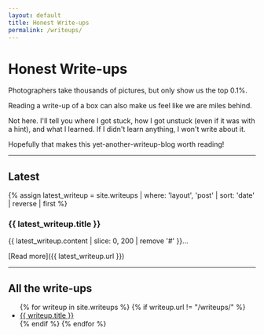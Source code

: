 ```yaml
---
layout: default
title: Honest Write-ups
permalink: /writeups/
---
```


# Honest Write-ups

Photographers take thousands of pictures, but only show us the top 0.1%.

Reading a write-up of a box can also make us feel like we are miles behind.

Not here. I'll tell you where I got stuck, how I got unstuck (even if it was with a hint), and what I learned. If I didn't learn anything, I won't write about it.

Hopefully that makes this yet-another-writeup-blog worth reading!

---

## Latest

{% assign latest_writeup = site.writeups | where: 'layout', 'post' | sort: 'date' | reverse | first %}

### {{ latest_writeup.title }}
{{ latest_writeup.content | slice: 0, 200 | remove '#' }}...

[Read more]({{ latest_writeup.url }})

---

## All the write-ups

<ul>
  {% for writeup in site.writeups %}
    {% if writeup.url != "/writeups/" %}
      <li><a href="{{ writeup.url }}">{{ writeup.title }}</a></li>
    {% endif %}
  {% endfor %}
</ul>

